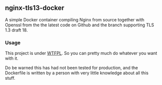 ## nginx-tls13-docker

A simple Docker container compiling Nginx from source together with Openssl from the the latest code on Github and the branch supporting TLS 1.3 draft 18.


### Usage

This project is under [WTFPL](LICENSE.md). So you can pretty much do whatever you want with it.

Do be warned this has had not been tested for production, and the Dockerfile is written by a person with very little knowledge about all this stuff.
